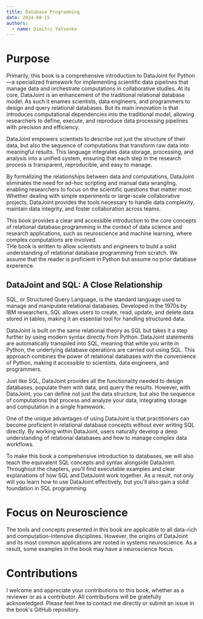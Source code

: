 ```yaml
---
title: Database Programming
date: 2024-08-15
authors:
  - name: Dimitri Yatsenko
---
```


# Purpose

Primarily, this book is a comprehensive introduction to DataJoint for Python—a specialized framework for implementing scientific data pipelines that manage data and orchestrate computations in collaborative studies.
At its core, DataJoint is an enhancement of the traditional relational database model. As such it enames scientists, data engineers, and programmers to design and query relational databases.
But its main innovation is that introduces computational dependencies into the traditional model, allowing researchers to define, execute, and reproduce data processing pipelines with precision and efficiency. 

DataJoint empowers scientists to describe not just the structure of their data, but also the sequence of computations that transform raw data into meaningful results. This language integrates data storage, processing, and analysis into a unified system, ensuring that each step in the research process is transparent, reproducible, and easy to manage.

By formalizing the relationships between data and computations, DataJoint eliminates the need for ad-hoc scripting and manual data wrangling, enabling researchers to focus on the scientific questions that matter most. Whether dealing with simple experiments or large-scale collaborative projects, DataJoint provides the tools necessary to handle data complexity, maintain data integrity, and foster collaboration across teams.

This book provides a clear and accessible introduction to the core concepts of relational database programming in the context of data science and research applications, such as neuroscience and machine learning, where complex computations are involved.  
THe book is written to allow scientists and engineers to build a solid understanding of relational database programming from scratch. We assume that the reader is proficient in Python but assume no prior database experence. 

## DataJoint and SQL: A Close Relationship

SQL, or Structured Query Language, is the standard language used to manage and manipulate relational databases. Developed in the 1970s by IBM researchers, SQL allows users to create, read, update, and delete data stored in tables, making it an essential tool for handling structured data.

DataJoint is built on the same relational theory as SQL but takes it a step further by using modern syntax directly from Python. DataJoint statements are automatically transpiled into SQL, meaning that while you write in Python, the underlying database operations are carried out using SQL. This approach combines the power of relational databases with the convenience of Python, making it accessible to scientists, data engineers, and programmers.

Just like SQL, DataJoint provides all the functionality needed to design databases, populate them with data, and query the results. However, with DataJoint, you can define not just the data structure, but also the sequence of computations that process and analyze your data, integrating storage and computation in a single framework.

One of the unique advantages of using DataJoint is that practitioners can become proficient in relational database concepts without ever writing SQL directly. By working within DataJoint, users naturally develop a deep understanding of relational databases and how to manage complex data workflows.

To make this book a comprehensive introduction to databases, we will also teach the equivalent SQL concepts and syntax alongside DataJoint. Throughout the chapters, you'll find executable examples and clear explanations of how SQL and DataJoint work together. As a result, not only will you learn how to use DataJoint effectively, but you'll also gain a solid foundation in SQL programming.

# Focus on Neuroscience

The tools and concepts presented in this book are applicable to all data-rich and computation-intensive disciplines. However, the origins of DataJoint and its most common applications are rooted in systems neuroscience. As a result, some examples in the book may have a neuroscience focus.

# Contributions

I welcome and appreciate your contributions to this book, whether as a reviewer or as a contributor.
All contributions will be gratefully acknowledged.
Please feel free to contact me directly or submit an issue in the book's GitHub repository.
